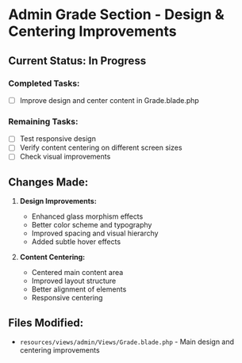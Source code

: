 # Admin Grade Section - Design & Centering Improvements

## Current Status: In Progress

### Completed Tasks:
- [ ] Improve design and center content in Grade.blade.php

### Remaining Tasks:
- [ ] Test responsive design
- [ ] Verify content centering on different screen sizes
- [ ] Check visual improvements

## Changes Made:
1. **Design Improvements:**
   - Enhanced glass morphism effects
   - Better color scheme and typography
   - Improved spacing and visual hierarchy
   - Added subtle hover effects

2. **Content Centering:**
   - Centered main content area
   - Improved layout structure
   - Better alignment of elements
   - Responsive centering

## Files Modified:
- `resources/views/admin/Views/Grade.blade.php` - Main design and centering improvements
